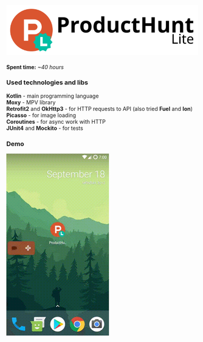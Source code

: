 [![Logo](demo/product_hunt_lite.png)](#)
----------------------------------------------
**Spent time:** _~40 hours_

### Used technologies and libs
**Kotlin** - main programming language\
**Moxy** - MPV library\
**Retrofit2** and **OkHttp3** - for HTTP requests to API (also tried **Fuel** and **Ion**)\
**Picasso** - for image loading\
**Coroutines** - for async work with HTTP\
**JUnit4** and **Mockito** - for tests

### Demo
[![Demo](demo/screencord.gif)](#)

